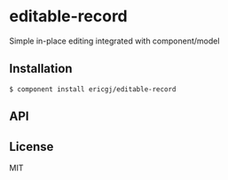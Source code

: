 
# editable-record

  Simple in-place editing integrated with component/model

## Installation

    $ component install ericgj/editable-record

## API

   

## License

  MIT
